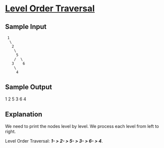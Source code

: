 # [Level Order Traversal](https://www.hackerrank.com/challenges/tree-level-order-traversal/problem)

## Sample Input

     1
      \
       2
        \
         5
        /  \
       3    6
        \
         4  

## Sample Output

1 2 5 3 6 4

## Explanation

We need to print the nodes level by level. We process each level from left to right.

Level Order Traversal: ***1- > 2- > 5- > 3- > 6- > 4***.
